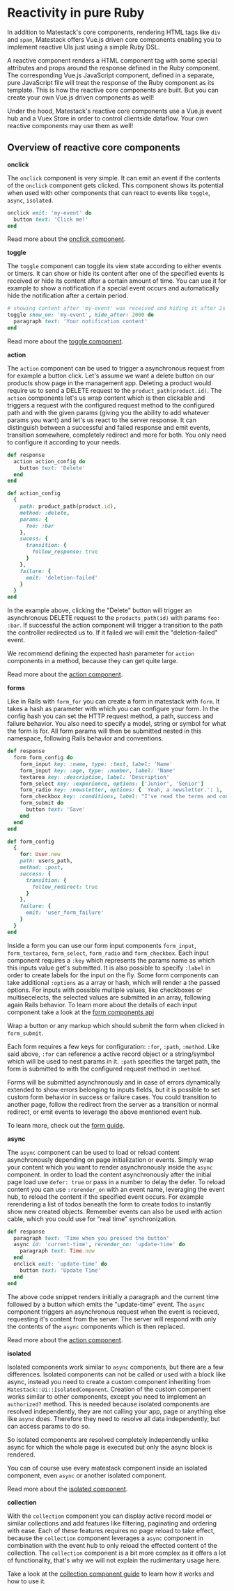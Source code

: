 # Reactivity in pure Ruby

In addition to Matestack's core components, rendering HTML tags like `div` and `span`, Matestack offers Vue.js driven core components enabling you to implement reactive UIs just using a simple Ruby DSL.

A reactive component renders a HTML component tag with some special attributes and props around the response defined in the Ruby component. The corresponding Vue.js JavaScript component, defined in a separate, pure JavaScript file will treat the response of the Ruby component as its template. This is how the reactive core components are built. But you can create your own Vue.js driven components as well!

Under the hood, Matestack's reactive core components use a Vue.js event hub and a Vuex Store in order to control clientside dataflow. Your own reactive components may use them as well!

## Overview of reactive core components

**onclick**

The `onclick` component is very simple. It can emit an event if the contents of the `onclick` component gets clicked. This component shows its potential when used with other components that can react to events like `toggle`, `async`, `isolated`.

```ruby
onclick emit: 'my-event' do
  button text: 'Click me!'
end
```

Read more about the [onclick component](/docs/api/100-components/onclick.md).

**toggle**

The `toggle` component can toggle its view state according to either events or timers. It can show or hide its content after one of the specified events is received or hide its content after a certain amount of time. You can use it for example to show a notification if a special event occurs and automatically hide the notification after a certain period.  

```ruby
# showing content after 'my-event' was received and hiding it after 2s
toggle show_on: 'my-event', hide_after: 2000 do
  paragraph text: 'Your notification content'
end
```

Read more about the [toggle component](/docs/api/100-components/toggle.md).

**action**

The `action` component can be used to trigger a asynchronous request from for example a button click. Let's assume we want a delete button on our products show page in the management app. Deleting a product would require us to send a DELETE request to the `product_path(product.id)`. The `action` components let's us wrap content which is then clickable and triggers a request with the configured request method to the configured path and with the given params (giving you the ability to add whatever params you want) and let's us react to the server response. It can distinguish between a successful and failed response and emit events, transition somewhere, completely redirect and more for both. You only need to configure it according to your needs.

```ruby
def response
  action action_config do
    button text: 'Delete'
  end
end

def action_config
  {
    path: product_path(product.id),
    method: :delete,
    params: {
      foo: :bar
    },
    sucess: {
      transition: {
        follow_response: true
      }
    },
    failure: {
      emit: 'deletion-failed'
    }
  }
end
```

In the example above, clicking the "Delete" button will trigger an asynchronous DELETE request to the `products_path(id)` with params `foo: :bar`. If successful the action component will trigger a transition to the path the controller redirected us to. If it failed we will emit the "deletion-failed" event.

We recommend defining the expected hash parameter for `action` components in a method, because they can get quite large.

Read more about the [action component](/docs/guides/600-actions/README.md).

**forms**

Like in Rails with `form_for` you can create a form in matestack with `form`. It takes a hash as parameter with which you can configure your form. In the config hash you can set the HTTP request method, a path, success and failure behavior. You also need to specify a model, string or symbol for what the form is for. All form params will then be submitted nested in this namespace, following Rails behavior and conventions.

```ruby
def response
  form form_config do
    form_input key: :name, type: :text, label: 'Name'
    form_input key: :age, type: :number, label: 'Name'
    textarea key: :description, label: 'Description'
    form_select key: :experience, options: ['Junior', 'Senior']
    form_radio key: :newsletter, options: { 'Yeah, a newsletter.': 1, 'Oh no. Not again.': 0 }, label: 'Name'
    form_checkbox key: :conditions, label: "I've read the terms and conditions"
    form_submit do
      button text: 'Save'
    end
  end
end

def form_config
  {
    for: User.new
    path: users_path,
    method: :post,
    success: {
      transition: {
        follow_redirect: true
      }
    },
    failure: {
      emit: 'user_form_failure'
    }
  }
end
```

Inside a form you can use our form input components `form_input`, `form_textarea`, `form_select`, `form_radio` and `form_checkbox`. Each input component requires a `:key` which represents the params name as which this inputs value get's submitted. It is also possible to specify `:label` in order to create labels for the input on the fly. Some form components can take additional `:options` as a array or hash, which will render a the passed options. For inputs with possible multiple values, like checkboxes or multisecelects, the selected values are submitted in an array, following again Rails behavior. To learn more about the details of each input component take a look at the [form components api](/docs/api/100-components/form.md)

Wrap a button or any markup which should submit the form when clicked in `form_submit`.

Each form requires a few keys for configuration: `:for`, `:path`, `:method`. Like said above, `:for` can reference a active record object or a string/symbol which will be used to nest params in it. `:path` specifies the target path, the form is submitted to with the configured request method in `:method`.

Forms will be submitted asynchronously and in case of errors dynamically extended to show errors belonging to inputs fields, but it is possible to set custom form behavior in success or failure cases. You could transition to another page, follow the redirect from the server as a transition or normal redirect, or emit events to leverage the above mentioned event hub.

To learn more, check out the [form guide](/docs/guides/500-forms/README.md).

**async**

The `async` component can be used to load or reload content asynchronously depending on page initialization or events. Simply wrap your content which you want to render asynchronously inside the `async` component. In order to load the content asynchronously after the initial page load use `defer: true` or pass in a number to delay the defer. To reload content you can use `:rerender_on` with an event name, leveraging the event hub, to reload the content if the specified event occurs. For example rerendering a list of todos beneath the form to create todos to instantly show new created objects. Remember events can also be used with action cable, which you could use for "real time" synchronization.

```ruby
def response
  paragraph text: 'Time when you pressed the button'
  async id: 'current-time', rerender_on: 'update-time' do
    paragraph text: Time.now
  end
  onclick emit: 'update-time' do
    button text: 'Update Time'
  end
end
```

The above code snippet renders initially a paragraph and the current time followed by a button which emits the "update-time" event. The `async` component triggers an asynchronous request when the event is recieved, requesting it's content from the server. The server will respond with only the contents of the `async` components which is then replaced.

Read more about the [action component](/docs/guides/700-async/README.md).

**isolated**

Isolated components work similar to `async` components, but there are a few differences. Isolated components can not be called or used with a block like async, instead you need to create a custom component inheriting from `Matestack::Ui::IsolatedComponent`. Creation of the custom component works similar to other components, except you need to implement an `authorized?` method. This is needed because isolated components are resolved independently, they are not calling your app, page or anything else like `async` does. Therefore they need to resolve all data independently, but can access params to do so.

So isolated components are resolved completely indepentendly unlike async for which the whole page is executed but only the async block is rendered.

You can of course use every matestack component inside an isolated component, even `async` or another isolated component.

Read more about the [isolated component](/docs/guides/800-isolated/README.md).

**collection**

With the `collection` component you can display active record model or similar collections and add features like filtering, paginating and ordering with ease. Each of these features requires no page reload to take effect, because the `collection` component leverages a `async` component in combination with the event hub to only reload the effected content of the collection. The `collection` component is a bit more complex as it offers a lot of functionality, that's why we will not explain the rudimentary usage here.

Take a look at the [collection component guide](/docs//guides/900-collection/README.md) to learn how it works and how to use it.
